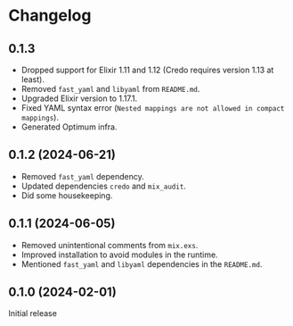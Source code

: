 # Changelog

## 0.1.3

- Dropped support for Elixir 1.11 and 1.12 (Credo requires version 1.13 at least).
- Removed `fast_yaml` and `libyaml` from `README.md`.
- Upgraded Elixir version to 1.17.1.
- Fixed YAML syntax error (`Nested mappings are not allowed in compact mappings`).
- Generated Optimum infra.

## 0.1.2 (2024-06-21)

- Removed `fast_yaml` dependency.
- Updated dependencies `credo` and `mix_audit`.
- Did some housekeeping.

## 0.1.1 (2024-06-05)

- Removed unintentional comments from `mix.exs`.
- Improved installation to avoid modules in the runtime.
- Mentioned `fast_yaml` and `libyaml` dependencies in the `README.md`.

## 0.1.0 (2024-02-01)

Initial release
